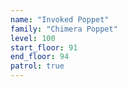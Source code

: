```yaml
---
name: "Invoked Poppet"
family: "Chimera Poppet"
level: 100
start_floor: 91
end_floor: 94
patrol: true
---
```

